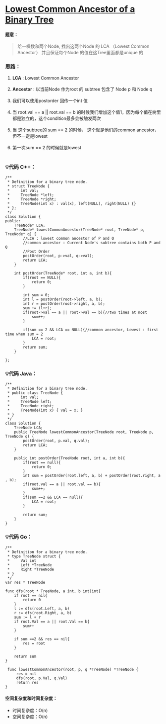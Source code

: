 



# [Lowest Common Ancestor of a Binary Tree](https://leetcode.com/explore/featured/card/june-leetcoding-challenge-2021/607/week-5-june-29th-june-30th/3797/)




#### 题意：
> 给一棵数和两个Node, 找出这两个Node 的 LCA （Lowest Common Ancestor）
> 并且保证每个Node 的值在这Tree里面都是unique 的





### 思路：
1. **LCA** : Lowest Common Ancestor<br/><br/>
2. **Ancestor** : 以当前Node 作为root 的 subtree 包含了 Node p 和 Node q<br/><br/>
3.  我们可以使用postorder 回传一个int 值<br/><br/>
4. 当 root.val == a || root.val == b 的时候我们增加这个值1，因为每个值在树里都是独立的，这个condition最多会被触发两次<br/><br/>
5. 当 这个subtree的 sum == 2 的时候， 这个就是他们的common ancestor，但不一定是lowest<br/><br/>
6. 第一次sum == 2 的时候就是lowest<br/><br/>

### :bulb:代码 C++：
```
/**
 * Definition for a binary tree node.
 * struct TreeNode {
 *     int val;
 *     TreeNode *left;
 *     TreeNode *right;
 *     TreeNode(int x) : val(x), left(NULL), right(NULL) {}
 * };
 */
class Solution {
public:
    TreeNode* LCA;
    TreeNode* lowestCommonAncestor(TreeNode* root, TreeNode* p, TreeNode* q) {
        //LCA : lowest common ancestor of P and Q
        //common ancestor : Current Node's subtree contains both P and Q
        //Post Order 
        postOrder(root, p->val, q->val);
        return LCA;
    }
    
    int postOrder(TreeNode* root, int a, int b){
        if(root == NULL){
            return 0;
        }
        
        int sum = 0;
        int l = postOrder(root->left, a, b);
        int r = postOrder(root->right, a, b);
        sum += (l+r);
        if(root->val == a || root->val == b){//two times at most
            sum++;
        }
             
        if(sum == 2 && LCA == NULL){//common ancestor, Lowest : first time when sum = 2
            LCA = root;
        }
        return sum;
    }
    
};
```

### :bulb:代码 Java：
```
/**
 * Definition for a binary tree node.
 * public class TreeNode {
 *     int val;
 *     TreeNode left;
 *     TreeNode right;
 *     TreeNode(int x) { val = x; }
 * }
 */
class Solution {
    TreeNode LCA;
    public TreeNode lowestCommonAncestor(TreeNode root, TreeNode p, TreeNode q) {
        postOrder(root, p.val, q.val);
        return LCA;
    }
    
    public int postOrder(TreeNode root, int a, int b){
        if(root == null){
            return 0;
        }
        int sum = postOrder(root.left, a, b) + postOrder(root.right, a , b);
        if(root.val == a || root.val == b){
            sum++;
        }
        if(sum ==2 && LCA == null){
            LCA = root;
        }
        
        return sum;
    }
}
```

### :bulb:代码 Go：
```
/**
 * Definition for a binary tree node.
 * type TreeNode struct {
 *     Val int
 *     Left *TreeNode
 *     Right *TreeNode
 * }
 */
var res * TreeNode

func dfs(root * TreeNode, a int, b int)int{
    if root == nil{
        return 0
    }
    l := dfs(root.Left, a, b)
    r := dfs(root.Right, a, b)
    sum := l + r
    if root.Val == a || root.Val == b{
        sum++
    }
    
    if sum ==2 && res == nil{
        res = root
    }
    
    return sum
}

 func lowestCommonAncestor(root, p, q *TreeNode) *TreeNode {
     res = nil
     dfs(root, p.Val, q.Val)
     return res
}
```

#### 空间复杂度和时间复杂度：
  - 时间复杂度：O(n)
  - 空间复杂度：O(n)
<br/><br/>







